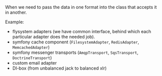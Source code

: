 When we need to pass the data in one format into the class that accepts it in another.
 
Example: 
- flysystem adapters (we have common interface, behind which each particular adapter does the needed job).
- symfony cache component (`FilesystemAdapter`, `RedisAdapter`, `MemcachedAdapter`)
- symfony messenger transports (`AmqpTransport`, `SqsTransport`, `DoctrineTransport`)
- custom email adapter 
- DI-box (from unbalanced jack to balanced xlr)
